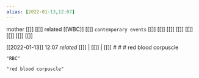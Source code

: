 ```yaml
---
alias: [2022-01-13,12:07]
---
```

 mother [[]] [[]]
 related [[WBC]] [[]]
 `contemporary events` [[]] [[]] [[]] [[]] [[]] [[]] [[]] [[]]

[[2022-01-13]] 12:07 _related_ [[]] | [[]] | [[]] # # #
red blood corpuscle
```query
"RBC"
```

```query 2022-01-13 12:08
"red blood corpuscle"
```
